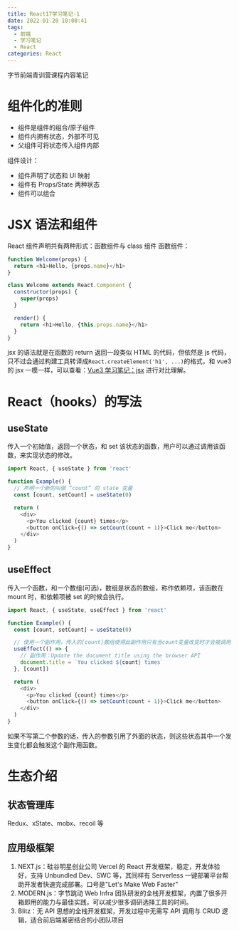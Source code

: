 ```yaml
---
title: React17学习笔记-1
date: 2022-01-20 10:08:41
tags:
  - 前端
  - 学习笔记
  - React
categories: React
---
```


字节前端青训营课程内容笔记

<!-- more -->

# 组件化的准则

- 组件是组件的组合/原子组件
- 组件内拥有状态，外部不可见
- 父组件可将状态传入组件内部

组件设计：

- 组件声明了状态和 UI 映射
- 组件有 Props/State 两种状态
- 组件可以组合

# JSX 语法和组件

React 组件声明共有两种形式：函数组件与 class 组件
函数组件：

```js
function Welcome(props) {
  return <h1>Hello, {props.name}</h1>
}
```

```js
class Welcome extends React.Component {
  constructor(props) {
    super(props)
  }

  render() {
    return <h1>Hello, {this.props.name}</h1>
  }
}
```

jsx 的语法就是在函数的 return 返回一段类似 HTML 的代码，但依然是 js 代码，只不过会通过构建工具转译成`React.createElement('h1', ...)`的格式，和 vue3 的 jsx 一模一样，可以查看：[Vue3 学习笔记：jsx](/Vue3/Vue3学习笔记（5）：jsx/) 进行对比理解。

# React（hooks）的写法

## useState

传入一个初始值，返回一个状态，和 set 该状态的函数，用户可以通过调用该函数，来实现状态的修改。

```js
import React, { useState } from 'react'

function Example() {
  // 声明一个新的叫做 “count” 的 state 变量
  const [count, setCount] = useState(0)

  return (
    <div>
      <p>You clicked {count} times</p>
      <button onClick={() => setCount(count + 1)}>Click me</button>
    </div>
  )
}
```

## useEffect

传入一个函数，和一个数组(可选)，数组是状态的数组，称作依赖项，该函数在 mount 时，和依赖项被 set 的时候会执行。

```js
import React, { useState, useEffect } from 'react'

function Example() {
  const [count, setCount] = useState(0)

  // 使用一个副作用，传入的[count]数组使得此副作用只有当count变量改变时才会被调用
  useEffect(() => {
    // 副作用：Update the document title using the browser API
    document.title = `You clicked ${count} times`
  }, [count])

  return (
    <div>
      <p>You clicked {count} times</p>
      <button onClick={() => setCount(count + 1)}>Click me</button>
    </div>
  )
}
```

如果不写第二个参数的话，传入的参数引用了外面的状态，则这些状态其中一个发生变化都会触发这个副作用函数。

# 生态介绍

## 状态管理库

Redux、xState、mobx、recoil 等

## 应用级框架

1. NEXT.js：硅谷明星创业公司 Vercel 的 React 开发框架，稳定，开发体验好，支持 Unbundled Dev、SWC 等，其同样有 Serverless 一键部署平台帮助开发者快速完成部署。口号是"Let's Make Web Faster"
2. MODERN.js：字节跳动 Web Infra 团队研发的全栈开发框架，内置了很多开箱即用的能力与最佳实践，可以减少很多调研选择工具的时间。
3. Blitz：无 API 思想的全栈开发框架，开发过程中无需写 API 调用与 CRUD 逻辑，适合前后端紧密结合的小团队项目
